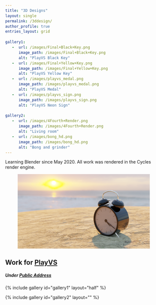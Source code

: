```yaml
---
title: "3D Designs"
layout: single
permalink: /3ddesign/
author_profile: true
entries_layout: grid

gallery1:
   -  url: /images/Final+Black+Key.png
      image_path: /images/Final+Black+Key.png
      alt: "PlayVS Black Key"
   -  url: /images/Final+Yellow+Key.png
      image_path: /images/Final+Yellow+Key.png
      alt: "PlayVS Yellow Key"
   -  url: /images/playvs_medal.png
      image_path: /images/playvs_medal.png
      alt: "PlayVS Medal"
   -  url: /images/playvs_sign.png
      image_path: /images/playvs_sign.png
      alt: "PlayVS Neon Sign"

gallery2:
   -  url: /images/4Fourth+Render.png
      image_path: /images/4Fourth+Render.png
      alt: "Living room"
   -  url: /images/bong_hd.png
      image_path: /images/bong_hd.png
      alt: "Bong and grinder"
---
```


Learning Blender since May 2020. All work was rendered in the Cycles render engine.

<figure>
   <a href="/images/timestides-large.png">
   <img src="/images/timestides-large.png"
      alt="Times Tide will Smother You" />
   </a>
</figure>

## Work for [PlayVS](playvs.com)
##### Under [Public Address](publicaddress.studio)

{% include gallery id="gallery1" layout="half" %}

{% include gallery id="gallery2" layout="" %}
<!--<figure>
   <a href="/images/Final+Yellow+Key.png">
   <img src="/images/Final+Yellow+Key.png"
      alt="Final Yellow Key Render" />
   </a>
</figure> -->